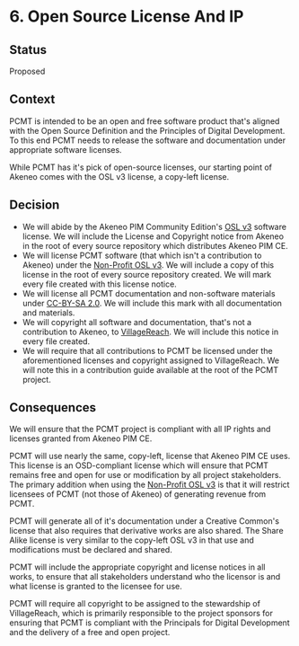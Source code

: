 # 6. Open Source License And IP

## Status

Proposed

## Context

PCMT is intended to be an open and free software product that's aligned with
the Open Source Definition and the Principles of Digital Development.  To this
end PCMT needs to release the software and documentation under appropriate
software licenses.

While PCMT has it's pick of open-source licenses, our starting point of Akeneo
comes with the OSL v3 license, a copy-left license.

## Decision

- We will abide by the Akeneo PIM Community Edition's [OSL v3][osl3] software 
  license. We will include the License and Copyright notice from Akeneo in the 
  root of every source repository which distributes Akeneo PIM CE.
- We will license PCMT software (that which isn't a contribution to Akeneo)
  under the [Non-Profit OSL v3][nposl3].  We will include a copy of this license 
  in the root of every source repository created.  We will mark every file 
  created with this license notice.
- We will license all PCMT documentation and non-software materials under
  [CC-BY-SA 2.0][cc-by-sa]. We will include this mark with all documentation and 
  materials.
- We will copyright all software and documentation, that's not a contribution to 
  Akeneo, to [VillageReach][villagereach].  We will include this notice in every 
  file created.
- We will require that all contributions to PCMT be licensed under the
  aforementioned licenses and copyright assigned to VillageReach.  We will
  note this in a contribution guide available at the root of the PCMT project.

## Consequences

We will ensure that the PCMT project is compliant with all IP rights and
licenses granted from Akeneo PIM CE.

PCMT will use nearly the same, copy-left, license that Akeneo PIM CE uses.
This license is an OSD-compliant license which will ensure that PCMT remains 
free and open for use or modification by all project stakeholders.  The primary
addition when using the [Non-Profit OSL v3][nposl3] is that it will restrict
licensees of PCMT (not those of Akeneo) of generating revenue from PCMT.

PCMT will generate all of it's documentation under a Creative Common's license
that also requires that derivative works are also shared.  The Share Alike
license is very similar to the copy-left OSL v3 in that use and modifications
must be declared and shared.

PCMT will include the appropriate copyright and license notices in all works,
to ensure that all stakeholders understand who the licensor is and what license 
is granted to the licensee for use.

PCMT will require all copyright to be assigned to the stewardship of 
VillageReach, which is primarily responsible to the project sponsors for
ensuring that PCMT is compliant with the Principals for Digital Development
and the delivery of a free and open project.

[osl3]: https://opensource.org/licenses/OSL-3.0
[nposl3]: https://opensource.org/licenses/NPOSL-3.0
[cc-by-sa]: https://creativecommons.org/licenses/by-sa/2.0/
[villagereach]: https://villagereach.org